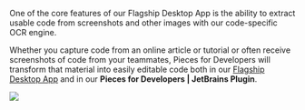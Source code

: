 [//]: # (title: Image to Code OCR)

One of the core features of our Flagship Desktop App is the ability to extract usable code from screenshots and other images with our code-specific OCR engine.

Whether you capture code from an online article or tutorial or often receive screenshots of code from your teammates, Pieces for Developers will transform that material into easily editable code both in our [Flagship Desktop App](https://code.pieces.app/install) and in our **Pieces for Developers | JetBrains Plugin**.

![](OCR_JETBRAINS.gif)
